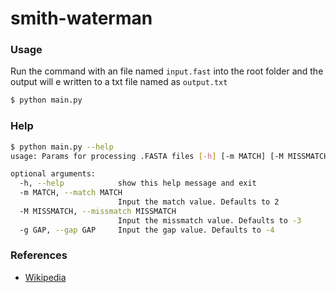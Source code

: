 # smith-waterman
### Usage
Run the command with an file named `input.fast` into the root folder and the output will e written to a txt file named as `output.txt`

```sh
$ python main.py
```

### Help
```sh
$ python main.py --help
usage: Params for processing .FASTA files [-h] [-m MATCH] [-M MISSMATCH] [-g GAP]

optional arguments:
  -h, --help            show this help message and exit
  -m MATCH, --match MATCH
                        Input the match value. Defaults to 2
  -M MISSMATCH, --missmatch MISSMATCH
                        Input the missmatch value. Defaults to -3
  -g GAP, --gap GAP     Input the gap value. Defaults to -4
```

### References
- [Wikipedia](https://en.wikipedia.org/wiki/Smith%E2%80%93Waterman_algorithm)
